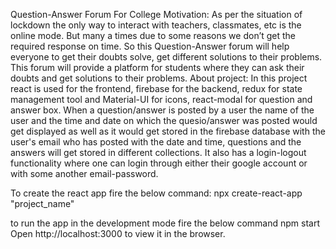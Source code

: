 Question-Answer Forum For College
Motivation:
As per the situation of lockdown the only way to interact with teachers, classmates, etc is the online mode. But many a times due to some reasons we don’t get the required response on time. So this Question-Answer forum will help everyone to get their doubts solve, get different solutions to their problems.
This forum will provide a platform for students where they can ask their doubts and get solutions to their problems.
About project:
In this project react is used for the frontend, firebase for the backend, redux for state management tool and Material-UI for icons, react-modal for question and answer box.
When a question/answer is posted by a user the name of the user and the time and date on which the quesio/answer was posted would get displayed as well as it would get stored in the firebase database with the user's email who has posted with the date and time, questions and the answers will get stored in different collections.
It also has a login-logout functionality where one can login through either their google account or with some another email-password.

To create the react app fire the below command:
npx create-react-app "project_name"

to run the app in the development mode fire the below command
npm start
Open http://localhost:3000 to view it in the browser.